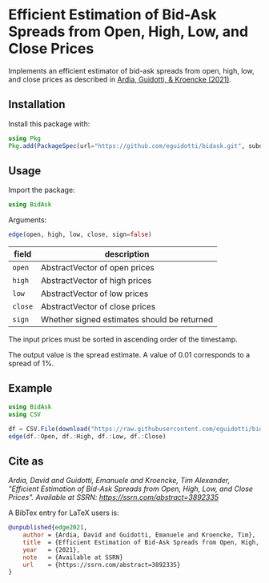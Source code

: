 # Efficient Estimation of Bid-Ask Spreads from Open, High, Low, and Close Prices

Implements an efficient estimator of bid-ask spreads from open, high, low, and close 
prices as described in [Ardia, Guidotti, & Kroencke (2021)](https://www.ssrn.com/abstract=3892335).

## Installation

Install this package with:

```julia
using Pkg
Pkg.add(PackageSpec(url="https://github.com/eguidotti/bidask.git", subdir="julia/"))
```

## Usage

Import the package:

```julia
using BidAsk
```

Arguments:

```julia
edge(open, high, low, close, sign=false)
```

| field   | description                                 |
| ------- | ------------------------------------------- |
| `open`  | AbstractVector of open prices               |
| `high`  | AbstractVector of high prices               |
| `low`   | AbstractVector of low prices                |
| `close` | AbstractVector of close prices              |
| `sign`  | Whether signed estimates should be returned |

The input prices must be sorted in ascending order of the timestamp.

The output value is the spread estimate. A value of 0.01 corresponds to a spread of 1%.

## Example

```julia
using BidAsk
using CSV

df = CSV.File(download("https://raw.githubusercontent.com/eguidotti/bidask/main/pseudocode/ohlc.csv"))
edge(df.:Open, df.:High, df.:Low, df.:Close)    
```

## Cite as

*Ardia, David and Guidotti, Emanuele and Kroencke, Tim Alexander, "Efficient Estimation of Bid-Ask Spreads from Open, High, Low, and Close Prices". Available at SSRN: https://ssrn.com/abstract=3892335*

A BibTex  entry for LaTeX users is:

```bibtex
@unpublished{edge2021,
    author = {Ardia, David and Guidotti, Emanuele and Kroencke, Tim},
    title  = {Efficient Estimation of Bid-Ask Spreads from Open, High, Low, and Close Prices},
    year   = {2021},
    note   = {Available at SSRN}
    url    = {https://ssrn.com/abstract=3892335}
}
```
